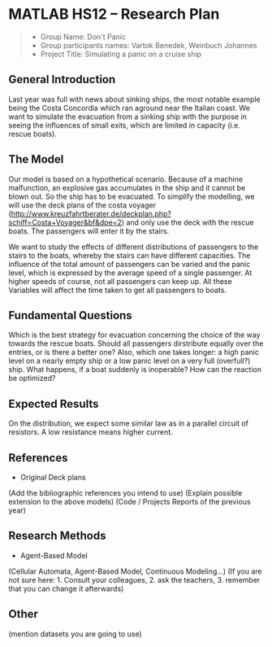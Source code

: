 # MATLAB HS12 – Research Plan 

> * Group Name: Don't Panic
> * Group participants names: Vartok Benedek, Weinbuch Johannes 
> * Project Title: Simulating a panic on a cruise ship 

## General Introduction

Last year was full with news about sinking ships, the most notable example being the Costa Concordia which ran aground near the Italian coast. We want to simulate the evacuation from a sinking ship with the purpose in seeing the influences of small exits, which are limited in capacity (i.e. rescue boats).

## The Model

Our model is based on a hypothetical scenario. Because of a machine malfunction, an explosive gas accumulates in the ship and it cannot be blown out. So the ship has to be evacuated. To simplify the modelling, we will use the deck plans of the costa voyager (http://www.kreuzfahrtberater.de/deckplan.php?schiff=Costa+Voyager&bf&dpe=2) and only use the deck with the rescue boats. The passengers will enter it by the stairs.

We want to study the effects of different distributions of passengers to the stairs to the boats, whereby the stairs can have different capacities. The influence of the total amount of passengers can be varied and the panic level, which is expressed by the average speed of a single passenger. At higher speeds of course, not all passengers can keep up. All these Variables will affect the time taken to get all passengers to boats.

## Fundamental Questions

Which is the best strategy for evacuation concerning the choice of the way towards the rescue boats. Should all passengers dirstribute equally over the entries, or is there a better one? Also, which one takes longer: a high panic level on a nearly empty ship or a low panic level on a very full (overfull?) ship. What happens, if a boat suddenly is inoperable? How can the reaction be optimized?

## Expected Results

On the distribution, we expect some similar law as in a parallel circuit of resistors. A low resistance means higher current. 

## References 

- Original Deck plans

(Add the bibliographic references you intend to use)
(Explain possible extension to the above models)
(Code / Projects Reports of the previous year)


## Research Methods

- Agent-Based Model

(Cellular Automata, Agent-Based Model, Continuous Modeling...) (If you are not sure here: 1. Consult your colleagues, 2. ask the teachers, 3. remember that you can change it afterwards)


## Other

(mention datasets you are going to use)
